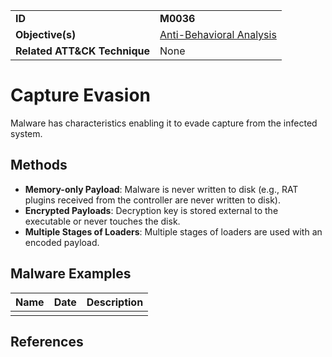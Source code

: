 |||
|---------|------------------------|
|**ID**|**M0036**|
|**Objective(s)**|[Anti-Behavioral Analysis](https://github.com/MBCProject/mbc-markdown/tree/master/anti-behavioral-analysis)|
|**Related ATT&CK Technique**|None|

Capture Evasion
===============
Malware has characteristics enabling it to evade capture from the infected system.

Methods
-------
* **Memory-only Payload**: Malware is never written to disk (e.g., RAT plugins received from the controller are never written to disk).
* **Encrypted Payloads**: Decryption key is stored external to the executable or never touches the disk.
* **Multiple Stages of Loaders**: Multiple stages of loaders are used with an encoded payload.

Malware Examples
----------------
|Name|Date|Description|
|-----------------------------|-----------|-----------------------------|
| | | |

References
----------

 
 
